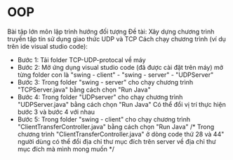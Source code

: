 # OOP
Bài tập lớn môn lập trình hướng đối tượng
Đề tài: Xây dựng chương trình truyền tập tin sử dụng giao thức UDP và TCP
Cách chạy chương trình (ví dụ trên ide visual studio code):
- Bước 1: Tải folder TCP-UDP-protocal về máy
- Bước 2: Mở ứng dụng visual studio code (đã được cài đặt trên máy) mở từng folder con là "swing - client" - "swing - server" - "UDPServer"
- Bước 3: Trong folder "swing - server" cho chạy chương trình "TCPServer.java" bằng cách chọn "Run Java" 
- Bước 4: Trong folder "UDPserver" cho chạy chương trình "UDPServer.java" bằng cách chọn "Run Java" 
Có thể đổi vị trí thực hiện bước 3 và bước 4 với nhau
- Bước 5: Trong folder "swing - client" cho chạy chương trình "ClientTransferController.java" bằng cách chọn "Run Java"
/*
Trong chương trình "ClientTransferController.java" ở dòng code thứ 28 và 44" người dùng có thể đổi địa chỉ thư mục đích trên server về địa chỉ thư mục đích mà mình mong muốn
*/
